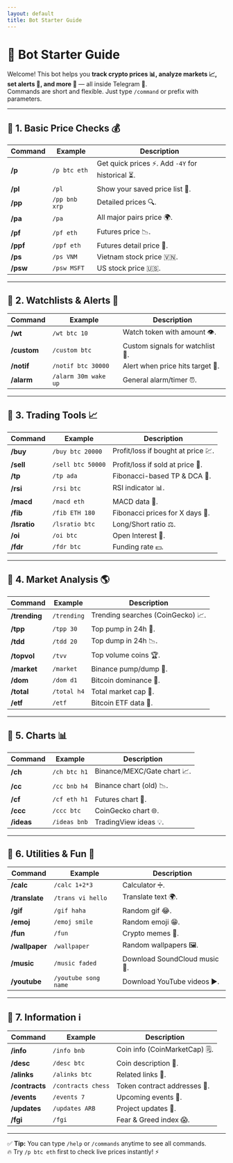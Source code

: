 ```yaml
---
layout: default
title: Bot Starter Guide
---
```


# 🚀 Bot Starter Guide

Welcome! This bot helps you **track crypto prices 📊, analyze markets 📈, set alerts 🔔, and more 🎯** — all inside Telegram 💬.  
Commands are short and flexible. Just type `/command` or prefix with parameters.  

<hr>

## 📌 1. Basic Price Checks 💰
Command | Example | Description
---|---|---
**/p** | `/p btc eth` | Get quick prices ⚡. Add `-4Y` for historical ⏳.
**/pl** | `/pl` | Show your saved price list 💾.
**/pp** | `/pp bnb xrp` | Detailed prices 🔍.
**/pa** | `/pa` | All major pairs price 🌍.
**/pf** | `/pf eth` | Futures price 📉.
**/ppf** | `/ppf eth` | Futures detail price 📄.
**/ps** | `/ps VNM` | Vietnam stock price 🇻🇳.
**/psw** | `/psw MSFT` | US stock price 🇺🇸.

<hr>

## 📌 2. Watchlists & Alerts 👀
Command | Example | Description
---|---|---
**/wt** | `/wt btc 10` | Watch token with amount 👁️.
**/custom** | `/custom btc` | Custom signals for watchlist 🎯.
**/notif** | `/notif btc 30000` | Alert when price hits target 🚨.
**/alarm** | `/alarm 30m wake up` | General alarm/timer ⏰.

<hr>

## 📌 3. Trading Tools 📈
Command | Example | Description
---|---|---
**/buy** | `/buy btc 20000` | Profit/loss if bought at price 💹.
**/sell** | `/sell btc 50000` | Profit/loss if sold at price 💸.
**/tp** | `/tp ada` | Fibonacci-based TP & DCA 🎯.
**/rsi** | `/rsi btc` | RSI indicator 📊.
**/macd** | `/macd eth` | MACD data 📶.
**/fib** | `/fib ETH 180` | Fibonacci prices for X days 🔢.
**/lsratio** | `/lsratio btc` | Long/Short ratio ⚖️.
**/oi** | `/oi btc` | Open Interest 📜.
**/fdr** | `/fdr btc` | Funding rate 💵.

<hr>

## 📌 4. Market Analysis 🌎
Command | Example | Description
---|---|---
**/trending** | `/trending` | Trending searches (CoinGecko) 📈.
**/tpp** | `/tpp 30` | Top pump in 24h 🚀.
**/tdd** | `/tdd 20` | Top dump in 24h 📉.
**/topvol** | `/tvv` | Top volume coins 🏆.
**/market** | `/market` | Binance pump/dump 🔄.
**/dom** | `/dom d1` | Bitcoin dominance 👑.
**/total** | `/total h4` | Total market cap 🏬.
**/etf** | `/etf` | Bitcoin ETF data 📑.

<hr>

## 📌 5. Charts 📊
Command | Example | Description
---|---|---
**/ch** | `/ch btc h1` | Binance/MEXC/Gate chart 📈.
**/cc** | `/cc bnb h4` | Binance chart (old) 📉.
**/cf** | `/cf eth h1` | Futures chart 💯.
**/ccc** | `/ccc btc` | CoinGecko chart 🌐.
**/ideas** | `/ideas bnb` | TradingView ideas 💡.

<hr>

## 📌 6. Utilities & Fun 🎉
Command | Example | Description
---|---|---
**/calc** | `/calc 1+2*3` | Calculator ➗.
**/translate** | `/trans vi hello` | Translate text 🌍.
**/gif** | `/gif haha` | Random gif 😂.
**/emoj** | `/emoj smile` | Random emoji 😁.
**/fun** | `/fun` | Crypto memes 🤣.
**/wallpaper** | `/wallpaper` | Random wallpapers 🖼️.
**/music** | `/music faded` | Download SoundCloud music 🎵.
**/youtube** | `/youtube song name` | Download YouTube videos ▶️.

<hr>

## 📌 7. Information ℹ️
Command | Example | Description
---|---|---
**/info** | `/info bnb` | Coin info (CoinMarketCap) 🗒️.
**/desc** | `/desc btc` | Coin description 📄.
**/alinks** | `/alinks btc` | Related links 🔗.
**/contracts** | `/contracts chess` | Token contract addresses 📜.
**/events** | `/events 7` | Upcoming events 📅.
**/updates** | `/updates ARB` | Project updates 📰.
**/fgi** | `/fgi` | Fear & Greed index 😱.

<hr>

✅ **Tip:** You can type `/help` or `/commands` anytime to see all commands.  
🔥 Try `/p btc eth` first to check live prices instantly! ⚡
